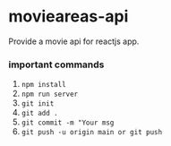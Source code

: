 # movieareas-api
Provide a movie api for reactjs app.

### important commands

1. `npm install`
2. `npm run server`
3. `git init`
4. `git add .`
5. `git commit -m "Your msg`
6. `git push -u origin main or git push`